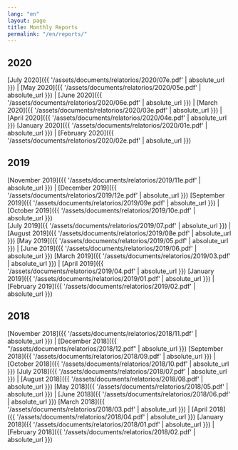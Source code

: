 ```yaml
---
lang: "en"
layout: page
title: Monthly Reports
permalink: "/en/reports/"
---
```

## 2020
[July 2020]({{ '/assets/documents/relatorios/2020/07e.pdf' | absolute_url }})  | 
[May 2020]({{ '/assets/documents/relatorios/2020/05e.pdf' | absolute_url }})  | [June 2020]({{ '/assets/documents/relatorios/2020/06e.pdf' | absolute_url }})  |
[March 2020]({{ '/assets/documents/relatorios/2020/03e.pdf' | absolute_url }})  | [April 2020]({{ '/assets/documents/relatorios/2020/04e.pdf' | absolute_url }})
[January 2020]({{ '/assets/documents/relatorios/2020/01e.pdf' | absolute_url }})  | [February 2020]({{ '/assets/documents/relatorios/2020/02e.pdf' | absolute_url }})

## 2019

[November 2019]({{ '/assets/documents/relatorios/2019/11e.pdf' | absolute_url }})  |  [December 2019]({{ '/assets/documents/relatorios/2019/12e.pdf' | absolute_url }})
[September 2019]({{ '/assets/documents/relatorios/2019/09e.pdf' | absolute_url }})  | [October 2019]({{ '/assets/documents/relatorios/2019/10e.pdf' | absolute_url }})   
[July 2019]({{ '/assets/documents/relatorios/2019/07.pdf' | absolute_url }})  |   [August 2019]({{ '/assets/documents/relatorios/2019/08e.pdf' | absolute_url }})
[May 2019]({{ '/assets/documents/relatorios/2019/05.pdf' | absolute_url }})  | [June 2019]({{ '/assets/documents/relatorios/2019/06.pdf' | absolute_url }})
[March 2019]({{ '/assets/documents/relatorios/2019/03.pdf' | absolute_url }})  | [April 2019]({{ '/assets/documents/relatorios/2019/04.pdf' | absolute_url }})
[January 2019]({{ '/assets/documents/relatorios/2019/01.pdf' | absolute_url }})  | [February 2019]({{ '/assets/documents/relatorios/2019/02.pdf' | absolute_url }})


## 2018

[November 2018]({{ '/assets/documents/relatorios/2018/11.pdf' | absolute_url }}) |  [December 2018]({{ "/assets/documents/relatorios/2018/12.pdf" | absolute_url }})
[September 2018]({{ '/assets/documents/relatorios/2018/09.pdf' | absolute_url }})  | [October 2018]({{ '/assets/documents/relatorios/2018/10.pdf' | absolute_url }})
[July 2018]({{ '/assets/documents/relatorios/2018/07.pdf' | absolute_url }})  | [August 2018]({{ '/assets/documents/relatorios/2018/08.pdf' | absolute_url }})
[May 2018]({{ '/assets/documents/relatorios/2018/05.pdf' | absolute_url }})  | [June 2018]({{ '/assets/documents/relatorios/2018/06.pdf' | absolute_url }})
[March 2018]({{ '/assets/documents/relatorios/2018/03.pdf' | absolute_url }})  | [April 2018]({{ '/assets/documents/relatorios/2018/04.pdf' | absolute_url }})
[January 2018]({{ '/assets/documents/relatorios/2018/01.pdf' | absolute_url }})  | [February 2018]({{ '/assets/documents/relatorios/2018/02.pdf' | absolute_url }})
